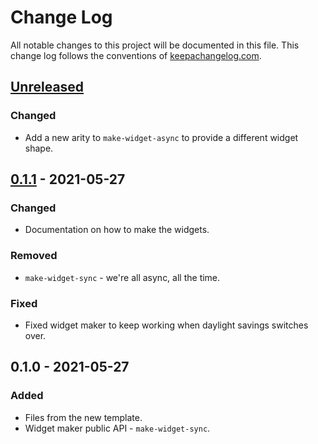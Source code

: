 # Change Log
All notable changes to this project will be documented in this file. This change log follows the conventions of [keepachangelog.com](http://keepachangelog.com/).

## [Unreleased]
### Changed
- Add a new arity to `make-widget-async` to provide a different widget shape.

## [0.1.1] - 2021-05-27
### Changed
- Documentation on how to make the widgets.

### Removed
- `make-widget-sync` - we're all async, all the time.

### Fixed
- Fixed widget maker to keep working when daylight savings switches over.

## 0.1.0 - 2021-05-27
### Added
- Files from the new template.
- Widget maker public API - `make-widget-sync`.

[Unreleased]: https://github.com/your-name/alura-kafka/compare/0.1.1...HEAD
[0.1.1]: https://github.com/your-name/alura-kafka/compare/0.1.0...0.1.1
